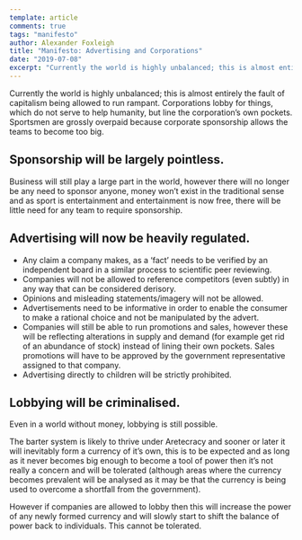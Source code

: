 ```yaml
---
template: article 
comments: true 
tags: "manifesto"
author: Alexander Foxleigh
title: "Manifesto: Advertising and Corporations"
date: "2019-07-08"
excerpt: "Currently the world is highly unbalanced; this is almost entirely the fault of capitalism being allowed to run rampant. Corporations lobby for things, which do not serve to help humanity, but line the corporation’s own pockets."
---
```


Currently the world is highly unbalanced; this is almost entirely the fault of capitalism being allowed to run rampant. Corporations lobby for things, which do not serve to help humanity, but line the corporation’s own pockets. Sportsmen are grossly overpaid because corporate sponsorship allows the teams to become too big.

## Sponsorship will be largely pointless.

Business will still play a large part in the world, however there will no longer be any need to sponsor anyone, money won’t exist in the traditional sense and as sport is entertainment and entertainment is now free, there will be little need for any team to require sponsorship.

## Advertising will now be heavily regulated.

- Any claim a company makes, as a ‘fact’ needs to be verified by an independent board in a similar process to scientific peer reviewing.
- Companies will not be allowed to reference competitors (even subtly) in any way that can be considered derisory.
- Opinions and misleading statements/imagery will not be allowed.
- Advertisements need to be informative in order to enable the consumer to make a rational choice and not be manipulated by the advert.
- Companies will still be able to run promotions and sales, however these will be reflecting alterations in supply and demand (for example get rid of an abundance of stock) instead of lining their own pockets. Sales promotions will have to be approved by the government representative assigned to that company.
- Advertising directly to children will be strictly prohibited.

## Lobbying will be criminalised.

Even in a world without money, lobbying is still possible.

The barter system is likely to thrive under Aretecracy and sooner or later it will inevitably form a currency of it’s own, this is to be expected and as long as it never becomes big enough to become a tool of power then it’s not really a concern and will be tolerated (although areas where the currency becomes prevalent will be analysed as it may be that the currency is being used to overcome a shortfall from the government).

However if companies are allowed to lobby then this will increase the power of any newly formed currency and will slowly start to shift the balance of power back to individuals. This cannot be tolerated.